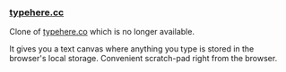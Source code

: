 ### [typehere.cc](https://typehere.cc/)

Clone of [typehere.co](http://typehere.co/) which is no longer available.

It gives you a text canvas where anything you type is stored in the browser's
local storage. Convenient scratch-pad right from the browser.
